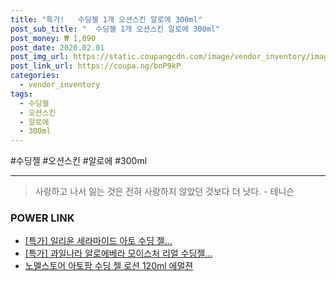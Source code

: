 ```yaml
--- 
title: "특가!   수딩젤 1개 오션스킨 알로에 300ml" 
post_sub_title: "  수딩젤 1개 오션스킨 알로에 300ml" 
post_money: ₩ 1,090 
post_date: 2020.02.01 
post_img_url: https://static.coupangcdn.com/image/vendor_inventory/images/2018/12/21/15/5/fe1cee90-954c-4d4b-aa85-27f9424711e9.jpg 
post_link_url: https://coupa.ng/bnP9kP 
categories: 
  - vendor_inventory 
tags: 
  - 수딩젤 
  - 오션스킨 
  - 알로에 
  - 300ml 
--- 
```

  #수딩젤 #오션스킨 #알로에 #300ml 
<hr> 

> 사랑하고 나서 잃는 것은 전혀 사랑하지 않았던 것보다 더 낫다. - 테니슨 


### POWER LINK

* <a href="https://blog.naver.com/sakai111/221792702356" target="_blank">[특가] 일리윤 세라마이드 아토 수딩 젤...</a>
* <a href="https://blog.naver.com/an0733/221792521497" target="_blank">[특가] 과일나라 알로에베라 모이스처 리얼 수딩젤...</a>
* <a href="https://blog.naver.com/an0733/221785187461" target="_blank">노멜스토어 아토팜 수딩 젤 로션 120ml 에멀젼</a>
